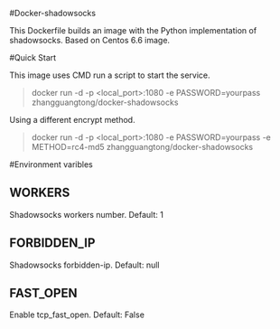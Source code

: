 #Docker-shadowsocks

This Dockerfile builds an image with the Python implementation of shadowsocks. Based on Centos 6.6 image.

#Quick Start

This image uses CMD run a script to start the service.

> docker run -d -p <local_port>:1080 -e PASSWORD=yourpass zhangguangtong/docker-shadowsocks

Using a different encrypt method.

> docker run -d -p <local_port>:1080 -e PASSWORD=yourpass -e METHOD=rc4-md5 zhangguangtong/docker-shadowsocks

#Environment varibles

## WORKERS

Shadowsocks workers number. Default: 1

## FORBIDDEN_IP

Shadowsocks forbidden-ip. Default: null

## FAST_OPEN

Enable tcp_fast_open. Default: False
